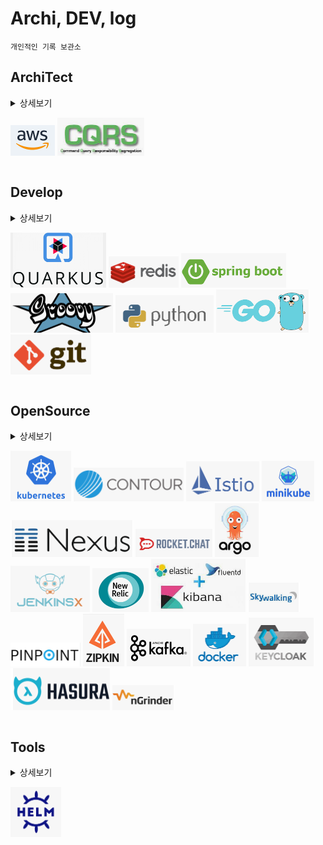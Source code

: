 # Archi, DEV, log
    개인적인 기록 보관소

## ArchiTect
<details>
<summary> 상세보기
<div markdown="1">

![](20230613155822.png) ![](20230613155912.png)

</div>
</summary>
<div markdown="1">

- ### Cqrs
    - [ordershop](architect/cqrs/redislabs_odershop.md)
- ### aws
    - [router53 join s3](architect/aws/s3_router53.md)
    - [eks autoscale](architect/aws/autoscale.md)
    - [terraform sample](https://github.com/anisia20/terraform-sample)
    - [AGIC](https://aws.amazon.com/ko/blogs/opensource/kubernetes-ingress-aws-alb-ingress-controller/)

</div>
</details>


## Develop
<details>
<summary> 상세보기
<div markdown="1">

![](20230613162542.png) ![](20230613155529.png) ![](20230613155457.png) ![](20230613155621.png) ![](20230613155703.png) ![](20230613155744.png) ![](20230613155953.png)

</div>
</summary>

<div markdown="1">

- ### Quarkus
    - [Quarkus](https://velog.io/@anisia20?tag=Quarkus)
- ### redis
    - [develop guide java](develop/redis/devguide.md)
- ### springboot
    - [AWS aurora](develop/springboot/aws_aurora_db.md)
    - [Webflux Swagger3](develop/springboot/webflux_swagger3.md)
    - [Redis Http Session](develop/springboot/redishttpsession.md)
    - [csv to redis sample](https://github.com/anisia20/staticstic-csv-redis)
    - [aws s3](develop/springboot/aws_s3.md)
    - [aws mediaconvert](develop/springboot/aws_mediaconvert.md)
    - [extanal yaml](develop/springboot/extanal_yaml.md)
    - [Sb2 RFC 3986](develop/springboot/sbrfc.md)
    - [h2db](develop/springboot/h2db.md)
    - [Websecurity, 302, 200 JWTtoken](https://octoperf.com/blog/2018/03/08/securing-rest-api-spring-security/) webcecurity 는 기본이 302가 리턴됨, rest는 200 관련되서 세팅 사항을 참조
    - [x-forward-for](develop/springboot/xforwardfor.md)
    - [exclude webcecurity ](develop/springboot/exclud_websec.md)
    - [lombok validate](develop/springboot/lombok_validate.md)
    - [swagger](develop/springboot/swagger.md)
    - [frontend profiles](develop/springboot/webpack_node_profiles.md)
    - [kafka](develop/springboot/kafka.md)
- ### groovy
    - [ngrinder sample](develop/groovy/ngrinder.md)

- ### python
    - [setting](develop/python/setting.md)
    - [cralwing](develop/python/cralwing.md)

- ### go
    - [개발환경](develop/go/setting.md)
    - [k8s api](develop/go/k8sapi.md)
    - [k8s client api](develop/go/k8sclientrestapi.md)

- ### git
    - [gitlab_install](develop/git/gitlab_install.md)

</div>
</details>

## OpenSource
<details>
<summary> 상세보기
<div markdown="1">

![](20230613160119.png) ![](20230613161145.png) ![](20230613161207.png) ![](20230613161256.png) ![](20230613161347.png) ![](20230613161425.png) ![](20230613161501.png) ![](20230613161523.png) ![](20230613161631.png) ![](20230613161708.png) ![](20230613161737.png) ![](20230613161835.png) ![](20230613161905.png) ![](20230613161940.png) ![](20230613162000.png) ![](20230613162029.png) ![](20230613162051.png) ![](20230613162733.png)

</div>
</summary>

<div markdown="1">

- ### K8S
    - [command](opensource/k8s/command.md)
    - [alb ingress](opensource/k8s/ingress.md)
    - [timezone](opensource/k8s/timezone.md)
    - [api client](opensource/k8s/apiclient.md)
    - [probe](opensource/k8s/probe.md)
    - [lifecycle](opensource/k8s/lifecycle.md)
    - #### onpremise
        - [vbox](opensource/k8s/onpremise/vbox.md)    
        - [install](opensource/k8s/onpremise/install.md)
        - [master](opensource/k8s/onpremise/master.md)
        - [worker](opensource/k8s/onpremise/worker.md)
        - [registry](opensource/k8s/onpremise/registry.md)
        - [deploy](opensource/k8s/onpremise/deploy.md)
    - #### ingress    
        - [contour_ingress](opensource/k8s/ingress/contour_ingress.md)  
        - [haproxy_ingress](opensource/k8s/ingress/haproxy_ingress.md) 
        - [nginx_ingress](opensource/k8s/ingress/nginx_ingress.md) 
    - #### istio
        - [install](opensource/k8s/istio/install.md)
        - [ssl](opensource/k8s/istio/ssl.md)
        - [ingressgw](opensource/k8s/istio/ingressgw.md)
        - [service](opensource/k8s/istio/service.md)
    - #### metallb
        on-premise 환경에 lb 역활
        - [install](opensource/k8s/metallb/install.md) 
    
    - #### minikbe
        - [aws install](opensource/k8s/minikube/aws_install.md) 
    - #### registry
        - [nexus3](opensource/registry/nexus3.md)
    - #### rocketchat
        - [docker](opensource/rocketchat/docker.md)
- ### cicd
    - #### argocd
        - [aws_install](opensource/cicd/argocd/aws_install.md)
    - #### jenkinsx
        - [minikube](opensource/cicd/jenkinsx/minikube.md)
        - [ubuntu](opensource/cicd/jenkinsx/ubuntu.md)
        - [command](opensource/cicd/jenkinsx/command.md)

- ### apm
    - #### newrelic
        - [agent](opensource/apm/newrelic/agent.md)
        - [sql](opensource/apm/newrelic/sql.md)
    - #### efk
        - [docker](opensource/apm/efk/docker.md)
        - [duplicate_s3](opensource/apm/efk/duplicate_s3.md)
        - [eks migrate](opensource/apm/efk/eks_migrate.md)
        - [fluentd custom](opensource/apm/efk/fluentd_custom.md)
    - #### skywalking
        - [build](opensource/apm/skywalking/build.md)
        - [agent](opensource/apm/skywalking/agent.md)
    - #### pinpoint
        - [exam](opensource/apm/pinpoint/server_agent.md)
    - #### zipkin
        - [guide](opensource/apm/zipkin/guide.md)

- ### elasticsearch
    - [command](opensource/elasticsearch/command.md)

- ### kafka
    - [docker compose cluster](opensource/kafka/docker.md)

- ### docker
    - [docker api for mac](opensource/docker/docker_api_mac.md)

- ### nGrinder
    - [nGrinder](https://velog.io/@anisia20?tag=nGrinder)

- ### keycloak
    - [keycloak](opensource/keycloak/keycloak.md)
    - [keycloak 데이터 추가](opensource/keycloak/keycloak_add_attrivutes.md)

- ### hasura
    - [hasura](opensource/hasura/hasura.md)

- ### jeager
    - [jeager](opensource/jeager/jeager.md)
    

</div>
</details>

## Tools
<details>
<summary> 상세보기
<div markdown="1">

![](20230613162149.png)

</div>
</summary>
<div markdown="1">

- ### helm
    - [helm](tools/helm.md)

</div>
</details>
